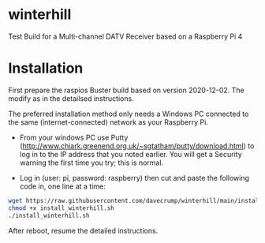 # winterhill
Test Build for a Multi-channel DATV Receiver based on a Raspberry Pi 4

# Installation

First prepare the raspios Buster build based on version 2020-12-02.  The modify as in the detailsed instructions. 

The preferred installation method only needs a Windows PC connected to the same (internet-connected) network as your Raspberry Pi.

- From your windows PC use Putty (http://www.chiark.greenend.org.uk/~sgtatham/putty/download.html) to log in to the IP address that you noted earlier.  You will get a Security warning the first time you try; this is normal.

- Log in (user: pi, password: raspberry) then cut and paste the following code in, one line at a time:

```sh
wget https://raw.githubusercontent.com/davecrump/winterhill/main/install_winterhill.sh
chmod +x install_winterhill.sh
./install_winterhill.sh
```
After reboot, resume the detailed instructions.